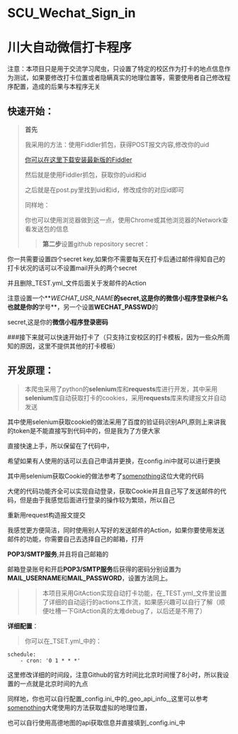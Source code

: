 # SCU_Wechat_Sign_in
川大自动微信打卡程序
=========
注意：本项目只是用于交流学习爬虫，只设置了特定的校区作为打卡的地点信息作为测试，如果要修改打卡位置或者隐瞒真实的地理位置等，需要使用者自己修改程序配置，造成的后果与本程序无关

**快速开始**：  
----
>**首先**
>
>我采用的方法：使用Fiddler抓包，获得POST报文内容,修改你的uid    
>
>[你可以在这里下载安装最新版的Fiddler](https://www.telerik.com/fiddler)  
>
>然后就是使用Fiddler抓包，获取你的uid和id  
>
>之后就是在post.py里找到uid和id，修改成你的对应id即可  
>
>同样地：  
>
>你也可以使用浏览器做到这一点，使用Chrome或其他浏览器的Network查看发送包的信息  
>
>>**第二步**设置github repository secret：  
>>
你一共需要设置四个secret key,如果你不需要每天在打卡后通过邮件得知自己的打卡状况的话可以不设置mail开头的两个secret  

并且删除_TEST.yml_文件后面关于发邮件的Action  

注意设置一个**_WECHAT_USR_NAME_**的secret,这是你的微信小程序登录帐户名也就是你的**学号**，另一个设置**WECHAT_PASSWD**的  

secret,这是你的**微信小程序登录密码**  

###接下来就可以快速开始打卡了（只支持江安校区的打卡模板，因为一些众所周知的原因，这里不提供其他的打卡模板）  

**开发原理**： 
---
>本爬虫采用了python的**selenium**库和**requests**库进行开发，其中采用**selenium**库自动获取打卡的cookies，采用**requests**库来构建报文并自动发送  
>
其中使用selenium获取cookie的做法采用了百度的验证码识别API,原则上来讲我的token是不能直接写到代码中的，但是我为了方便大家  

直接快速上手，所以保留在了代码中，  

希望如果有人使用的话可以去自己申请并更换，在config.ini中就可以进行更换  

其中用selenium获取Cookie的做法参考了[somenothing](https://github.com/somenothing/SCU-ncov_checkpoint)这位大佬的代码  

大佬的代码功能齐全可以实现自动登录，获取Cookie并且自己写了发送邮件的代码，但是由于我感觉后面进行登录的操作较为繁琐，所以自己  

重新用request构造报文提交  

我感觉更方便简洁，同时使用别人写好的发送邮件的Action，如果你要使用发送邮件的功能，你需要自己去选择自己的邮箱，打开  

**POP3/SMTP服务**,并且将自己邮箱的  

邮箱登录账号和开启**POP3/SMTP服务**后获得的密码分别设置为**MAIL_USERNAME**和**MAIL_PASSWORD**，设置方法同上。

>>本项目采用GitAction实现自动打卡功能，在_TEST.yml_文件里设置了详细的自动运行的actions工作流，如果感兴趣可以自行了解（顺便吐槽一下GitAction真的太难debug了，以后还是不用了）  
>>

**详细配置**：  
>你可以在_TSET.yml_中的：  

    schedule:
        - cron: '0 1 * * *'
  
这里修改详细的时间段，注意Github的官方时间比北京时间慢了8小时，所以我设置的一点就是北京时间的九点  

同样地，你也可以自行配置_config.ini_中的_geo_api_info_,这里可以参考[somenothing](https://github.com/somenothing/SCU-ncov_checkpoint)大佬使用的方法获取虚拟的地理位置，  

也可以自行使用高德地图的api获取信息并直接填到_config.ini_中
